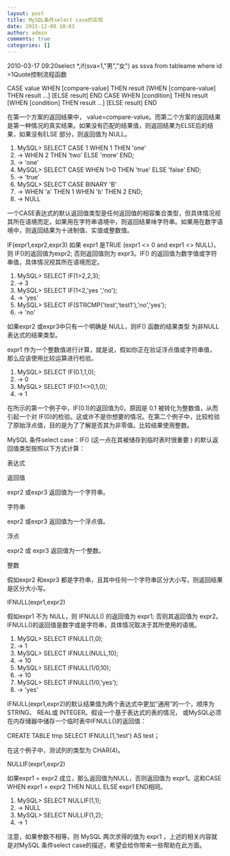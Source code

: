 ```yaml
---
layout: post
title: MySQL条件select case的实现
date: 2015-12-08 10:03
author: admin
comments: true
categories: []
---
```

2010-03-17 09:20select *,if(sva=1,"男","女") as ssva from tableame where id =1Quote控制流程函数

CASE value WHEN [compare-value] THEN result [WHEN [compare-value] THEN result ...] [ELSE result] END CASE WHEN [condition] THEN result [WHEN [condition] THEN result ...] [ELSE result] END

在第一个方案的返回结果中， value=compare-value。而第二个方案的返回结果是第一种情况的真实结果。如果没有匹配的结果值，则返回结果为ELSE后的结果，如果没有ELSE 部分，则返回值为 NULL。
<ol class="dp-xml">
	<li class="alt">MySQL<span class="tag">&gt;</span> SELECT CASE 1 WHEN 1 THEN 'one'</li>
	<li>-<span class="tag">&gt;</span> WHEN 2 THEN 'two' ELSE 'more' END;</li>
	<li class="alt">-<span class="tag">&gt;</span> 'one'</li>
	<li>MySQL<span class="tag">&gt;</span> SELECT CASE WHEN 1<span class="tag">&gt;</span>0 THEN 'true' ELSE 'false' END;</li>
	<li class="alt">-<span class="tag">&gt;</span> 'true'</li>
	<li>MySQL<span class="tag">&gt;</span> SELECT CASE BINARY 'B'</li>
	<li class="alt">-<span class="tag">&gt;</span> WHEN 'a' THEN 1 WHEN 'b' THEN 2 END;</li>
	<li>-<span class="tag">&gt;</span> NULL</li>
</ol>
一个CASE表达式的默认返回值类型是任何返回值的相容集合类型，但具体情况视其所在语境而定。如果用在字符串语境中，则返回结果味字符串。如果用在数字语境中，则返回结果为十进制值、实值或整数值。

IF(expr1,expr2,expr3) 如果 expr1 是TRUE (expr1 &lt;&gt; 0 and expr1 &lt;&gt; NULL)，则 IF()的返回值为expr2; 否则返回值则为 expr3。IF() 的返回值为数字值或字符串值，具体情况视其所在语境而定。
<ol class="dp-xml">
	<li class="alt">MySQL<span class="tag">&gt;</span> SELECT IF(1<span class="tag">&gt;</span>2,2,3);</li>
	<li>-<span class="tag">&gt;</span> 3</li>
	<li class="alt">MySQL<span class="tag">&gt;</span> SELECT IF(1<span class="tag">&lt;</span><span class="tag-name">2</span>,'yes ','no');</li>
	<li>-<span class="tag">&gt;</span> 'yes'</li>
	<li class="alt">MySQL<span class="tag">&gt;</span> SELECT IF(STRCMP('test','test1'),'no','yes');</li>
	<li>-<span class="tag">&gt;</span> 'no'</li>
</ol>
如果expr2 或expr3中只有一个明确是 NULL，则IF() 函数的结果类型 为非NULL表达式的结果类型。

expr1 作为一个整数值进行计算，就是说，假如你正在验证浮点值或字符串值， 那么应该使用比较运算进行检验。
<ol class="dp-xml">
	<li class="alt">MySQL<span class="tag">&gt;</span> SELECT IF(0.1,1,0);</li>
	<li>-<span class="tag">&gt;</span> 0</li>
	<li class="alt">MySQL<span class="tag">&gt;</span> SELECT IF(0.1<span class="tag">&lt;</span><span class="tag">&gt;</span>0,1,0);</li>
	<li>-<span class="tag">&gt;</span> 1</li>
</ol>
在所示的第一个例子中，IF(0.1)的返回值为0，原因是 0.1 被转化为整数值，从而引起一个对 IF(0)的检验。这或许不是你想要的情况。在第二个例子中，比较检验了原始浮点值，目的是为了了解是否其为非零值。比较结果使用整数。

MySQL 条件select case：IF() (这一点在其被储存到临时表时很重要 ) 的默认返回值类型按照以下方式计算：

表达式

返回值

expr2 或expr3 返回值为一个字符串。

字符串

expr2 或expr3 返回值为一个浮点值。

浮点

expr2 或 expr3 返回值为一个整数。

整数

假如expr2 和expr3 都是字符串，且其中任何一个字符串区分大小写，则返回结果是区分大小写。

IFNULL(expr1,expr2)

假如expr1 不为 NULL，则 IFNULL() 的返回值为 expr1; 否则其返回值为 expr2。IFNULL()的返回值是数字或是字符串，具体情况取决于其所使用的语境。
<ol class="dp-xml">
	<li class="alt">MySQL<span class="tag">&gt;</span> SELECT IFNULL(1,0);</li>
	<li>-<span class="tag">&gt;</span> 1</li>
	<li class="alt">MySQL<span class="tag">&gt;</span> SELECT IFNULL(NULL,10);</li>
	<li>-<span class="tag">&gt;</span> 10</li>
	<li class="alt">MySQL<span class="tag">&gt;</span> SELECT IFNULL(1/0,10);</li>
	<li>-<span class="tag">&gt;</span> 10</li>
	<li class="alt">MySQL<span class="tag">&gt;</span> SELECT IFNULL(1/0,'yes');</li>
	<li>-<span class="tag">&gt;</span> 'yes'</li>
</ol>
IFNULL(expr1,expr2)的默认结果值为两个表达式中更加“通用”的一个，顺序为STRING、 REAL或 INTEGER。假设一个基于表达式的表的情况， 或MySQL必须在内存储器中储存一个临时表中IFNULL()的返回值：

CREATE TABLE tmp SELECT IFNULL(1,'test') AS test；

在这个例子中，测试列的类型为 CHAR(4)。

NULLIF(expr1,expr2)

如果expr1 = expr2 成立，那么返回值为NULL，否则返回值为 expr1。这和CASE WHEN expr1 = expr2 THEN NULL ELSE expr1 END相同。
<ol class="dp-xml">
	<li class="alt">MySQL<span class="tag">&gt;</span> SELECT NULLIF(1,1);</li>
	<li>-<span class="tag">&gt;</span> NULL</li>
	<li class="alt">MySQL<span class="tag">&gt;</span> SELECT NULLIF(1,2);</li>
	<li>-<span class="tag">&gt;</span> 1</li>
</ol>
注意，如果参数不相等，则 MySQL 两次求得的值为 expr1 ，上述的相关内容就是对MySQL 条件select case的描述，希望会给你带来一些帮助在此方面。
